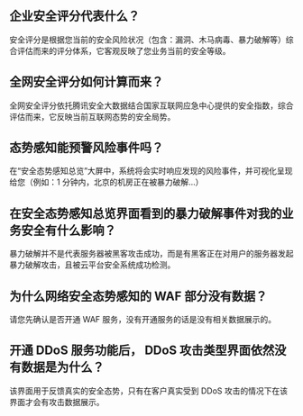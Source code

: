 ## 企业安全评分代表什么？
安全评分是根据您当前的安全风险状况（包含：漏洞、木马病毒、暴力破解等）综合评估而来的评分体系，它客观反映了您业务当前的安全等级。

## 全网安全评分如何计算而来？
全网安全评分依托腾讯安全大数据结合国家互联网应急中心提供的安全指数，综合评估而来，它反映当前互联网态势的安全局势。

## 态势感知能预警风险事件吗？
在“安全态势感知总览”大屏中，系统将会实时响应发现的风险事件，并可视化呈现给您（例如：1 分钟内，北京的机房正在被暴力破解...）

## 在安全态势感知总览界面看到的暴力破解事件对我的业务安全有什么影响？
暴力破解并不是代表服务器被黑客攻击成功，而是有黑客正在对用户的服务器发起暴力破解攻击，且被云平台安全系统成功检测。

## 为什么网络安全态势感知的 WAF 部分没有数据？
请您先确认是否开通 WAF 服务，没有开通服务的话是没有相关数据展示的。

## 开通 DDoS 服务功能后， DDoS 攻击类型界面依然没有数据是为什么？
该界面用于反馈真实的安全态势，只有在客户真实受到 DDoS 攻击的情况下在该界面才会有攻击数据展示。